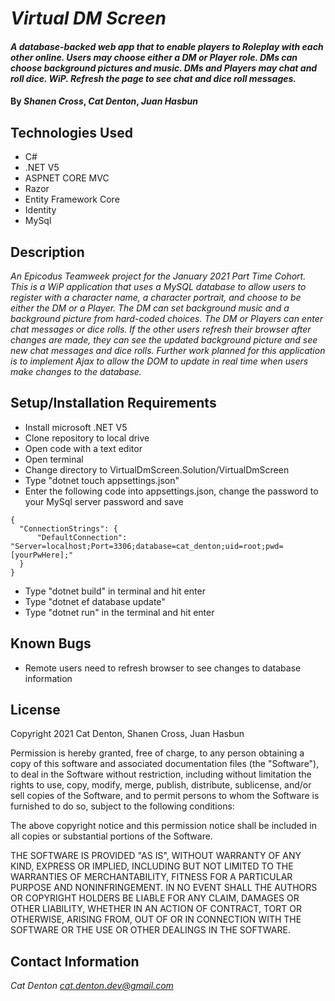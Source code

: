 # _Virtual DM Screen_

#### _A database-backed web app that to enable players to Roleplay with each other online. Users may choose either a DM or Player role. DMs can choose background pictures and music. DMs and Players may chat and roll dice. WiP. Refresh the page to see chat and dice roll messages._

#### By _**Shanen Cross**_, _**Cat Denton**_, _**Juan Hasbun**_

## Technologies Used

* C#
* .NET V5
* ASPNET CORE MVC
* Razor
* Entity Framework Core
* Identity
* MySql

## Description

_An Epicodus Teamweek project for the January 2021 Part Time Cohort. This is a WiP application that uses a MySQL database to allow users to register with a character name, a character portrait, and choose to be either the DM or a Player. The DM can set background music and a background picture from hard-coded choices. The DM or Players can enter chat messages or dice rolls. If the other users refresh their browser after changes are made, they can see the updated background picture and see new chat messages and dice rolls. Further work planned for this application is to implement Ajax to allow the DOM to update in real time when users make changes to the database._

<!-- ![Relationship Chart](https://i.imgur.com/9XYbJ4p.png) -->

## Setup/Installation Requirements

* Install microsoft .NET V5
* Clone repository to local drive
* Open code with a text editor
* Open terminal
* Change directory to VirtualDmScreen.Solution/VirtualDmScreen
* Type "dotnet touch appsettings.json"
* Enter the following code into appsettings.json, change the password to your MySql server password and save
```
{
  "ConnectionStrings": {
      "DefaultConnection": "Server=localhost;Port=3306;database=cat_denton;uid=root;pwd=[yourPwHere];"
  }
}
```
* Type "dotnet build" in terminal and hit enter
* Type "dotnet ef database update"
* Type "dotnet run" in the terminal and hit enter

## Known Bugs

* Remote users need to refresh browser to see changes to database information

## License

Copyright 2021 Cat Denton, Shanen Cross, Juan Hasbun

Permission is hereby granted, free of charge, to any person obtaining a copy of this software and associated documentation files (the "Software"), to deal in the Software without restriction, including without limitation the rights to use, copy, modify, merge, publish, distribute, sublicense, and/or sell copies of the Software, and to permit persons to whom the Software is furnished to do so, subject to the following conditions:

The above copyright notice and this permission notice shall be included in all copies or substantial portions of the Software.

THE SOFTWARE IS PROVIDED "AS IS", WITHOUT WARRANTY OF ANY KIND, EXPRESS OR IMPLIED, INCLUDING BUT NOT LIMITED TO THE WARRANTIES OF MERCHANTABILITY, FITNESS FOR A PARTICULAR PURPOSE AND NONINFRINGEMENT. IN NO EVENT SHALL THE AUTHORS OR COPYRIGHT HOLDERS BE LIABLE FOR ANY CLAIM, DAMAGES OR OTHER LIABILITY, WHETHER IN AN ACTION OF CONTRACT, TORT OR OTHERWISE, ARISING FROM, OUT OF OR IN CONNECTION WITH THE SOFTWARE OR THE USE OR OTHER DEALINGS IN THE SOFTWARE.



## Contact Information

_Cat Denton <cat.denton.dev@gmail.com>_
